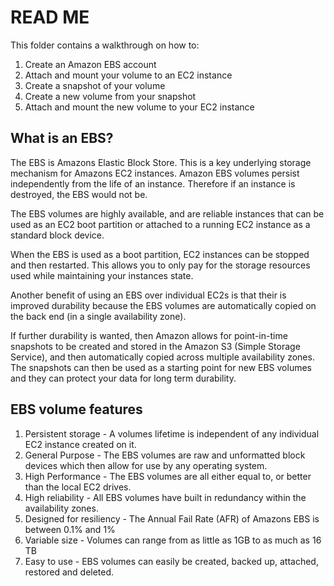 # READ ME

This folder contains a walkthrough on how to:

  1. Create an Amazon EBS account
  2. Attach and mount your volume to an EC2 instance
  3. Create a snapshot of your volume
  4. Create a new volume from your snapshot
  5. Attach and mount the new volume to your EC2 instance

## What is an EBS?

The EBS is Amazons Elastic Block Store. This is a key underlying storage mechanism for Amazons EC2 instances. Amazon EBS volumes persist independently from the life of an instance. Therefore if an instance is destroyed, the EBS would not be.

The EBS volumes are highly available, and are reliable instances that can be used as an EC2 boot partition or attached to a running EC2 instance as a standard block device.

When the EBS is used as a boot partition, EC2 instances can be stopped and then restarted. This allows you to only pay for the storage resources used while maintaining your instances state.

Another benefit of using an EBS over individual EC2s is that their is improved durability because the EBS volumes are automatically copied on the back end (in a single availability zone).

If further durability is wanted, then Amazon allows for point-in-time snapshots to be created and stored in the Amazon S3 (Simple Storage Service), and then automatically copied across multiple availability zones. The snapshots can then be used as a starting point for new EBS volumes and they can protect your data for long term durability. 

## EBS volume features

  1. Persistent storage - A volumes lifetime is independent of any individual EC2 instance created on it.
  2. General Purpose - The EBS volumes are raw and unformatted block devices which then allow for use by any operating system.
  3. High Performance - The EBS volumes are all either equal to, or better than the local EC2 drives.
  4. High reliability - All EBS volumes have built in redundancy within the availability zones. 
  5. Designed for resiliency - The Annual Fail Rate (AFR) of Amazons EBS is between 0.1% and 1%
  6. Variable size - Volumes can range from as little as 1GB to as much as 16 TB
  7. Easy to use - EBS volumes can easily be created, backed up, attached, restored and deleted. 
